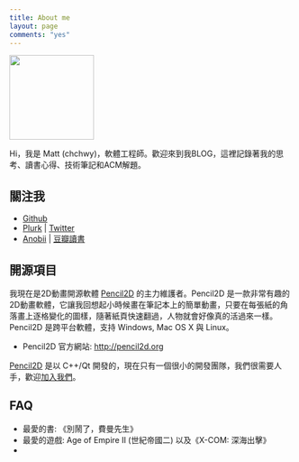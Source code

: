 ```yaml
---
title: About me
layout: page
comments: "yes"
---
```


<img src="https://secure.gravatar.com/avatar/49a872f505cf4d3d0435f4f96c8dcd64?s=420&d=https://a248.e.akamai.net/assets.github.com%2Fimages%2Fgravatars%2Fgravatar-user-420.png" alt="" class="right" width="150" />

Hi，我是 Matt (chchwy)，軟體工程師。歡迎來到我BLOG，這裡記錄著我的思考、讀書心得、技術筆記和ACM解題。

## 關注我

* [Github](http://github.com/chchwy)
* [Plurk](http://www.plurk.com/chchwy) | [Twitter](http://twitter.com/chchwy)
* [Anobii](http://www.anobii.com/chchwy) | [豆瓣讀書](http://book.douban.com/people/65684654/)

## 開源項目

我現在是2D動畫開源軟體 [Pencil2D][0] 的主力維護者。Pencil2D 是一款非常有趣的2D動畫軟體，它讓我回想起小時候畫在筆記本上的簡單動畫，只要在每張紙的角落畫上逐格變化的圖樣，隨著紙頁快速翻過，人物就會好像真的活過來一樣。Pencil2D 是跨平台軟體，支持 Windows, Mac OS X 與 Linux。

- Pencil2D 官方網站: <http://pencil2d.org>

[Pencil2D][0] 是以 C++/Qt 開發的，現在只有一個很小的開發團隊，我們很需要人手，歡迎[加入我們][1]。

[0]: http://pencil2d.org "Pencil2D"
[1]: http://www.pencil2d.org/forums/forum/compiling-development/ "Pencil2D development"

## FAQ

- 最愛的書: 《別鬧了，費曼先生》
- 最愛的遊戲: Age of Empire II (世紀帝國二) 以及《X-COM: 深海出擊》
-
